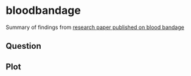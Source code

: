 # bloodbandage
Summary of findings from [research paper published on blood bandage](https://onlinelibrary.wiley.com/doi/abs/10.1111/vox.13018) 
## Question

## Plot
